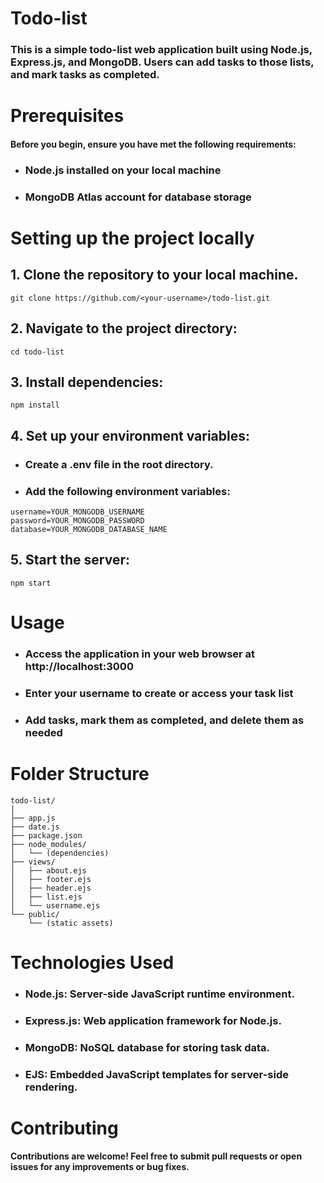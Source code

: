# Todo-list

### This is a simple todo-list web application built using Node.js, Express.js, and MongoDB. Users can add tasks to those lists, and mark tasks as completed.

# Prerequisites

#### Before you begin, ensure you have met the following requirements:

- ### Node.js installed on your local machine
- ### MongoDB Atlas account for database storage

# Setting up the project locally

## 1. Clone the repository to your local machine.
```
git clone https://github.com/<your-username>/todo-list.git
```

## 2.     Navigate to the project directory:
```
cd todo-list
```

## 3.     Install dependencies:
```
npm install
```

## 4. Set up your environment variables:

- ### Create a .env file in the root directory.
- ### Add the following environment variables:
```
username=YOUR_MONGODB_USERNAME
password=YOUR_MONGODB_PASSWORD
database=YOUR_MONGODB_DATABASE_NAME
```

## 5.     Start the server:
```
npm start
```

# Usage

- ### Access the application in your web browser at http://localhost:3000
- ### Enter your username to create or access your task list
- ### Add tasks, mark them as completed, and delete them as needed

# Folder Structure
```
todo-list/
│
├── app.js
├── date.js
├── package.json
├── node_modules/
│   └── (dependencies)
├── views/
│   ├── about.ejs
│   ├── footer.ejs
│   ├── header.ejs
│   ├── list.ejs
│   └── username.ejs
└── public/
    └── (static assets)
```
# Technologies Used

- ### Node.js: Server-side JavaScript runtime environment.
- ### Express.js: Web application framework for Node.js.
- ### MongoDB: NoSQL database for storing task data.
- ### EJS: Embedded JavaScript templates for server-side rendering.

# Contributing

#### Contributions are welcome! Feel free to submit pull requests or open issues for any improvements or bug fixes.
